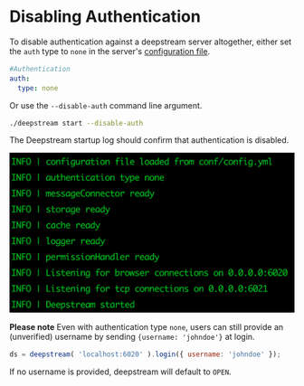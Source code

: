 # Disabling Authentication

To disable authentication against a deepstream server altogether, either set the `auth` type to `none` in the server's [configuration file](../../docs/server/configuration).

```yaml
#Authentication
auth:
  type: none
```

Or use the `--disable-auth` command line argument.

```bash
./deepstream start --disable-auth
```

The Deepstream startup log should confirm that authentication is disabled.

![Deepstream starts with no authentication](ds-start-auth-none.png)

**Please note** Even with authentication type `none`, users can still provide an (unverified) username by sending `{username: 'johndoe'}` at login.

```javascript
ds = deepstream( 'localhost:6020' ).login({ username: 'johndoe' });
```

If no username is provided, deepstream will default to `OPEN`.